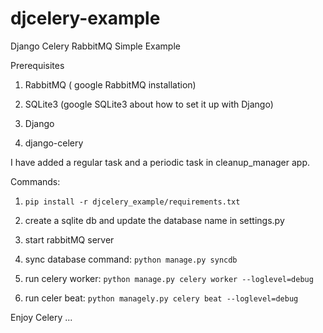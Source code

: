 djcelery-example
================

Django Celery RabbitMQ Simple Example

Prerequisites

1. RabbitMQ ( google RabbitMQ installation)

2. SQLite3 (google SQLite3 about how to set it up with Django)

3. Django

4. django-celery



I have added a regular task and a periodic task in cleanup_manager app. 


Commands:

1. `pip install -r djcelery_example/requirements.txt`

2. create a sqlite db and update the database name in settings.py

3. start rabbitMQ server

4. sync database command: `python manage.py syncdb` 

5. run celery worker: `python manage.py celery worker --loglevel=debug`

6. run celer beat: `python managely.py celery beat --loglevel=debug`

Enjoy Celery ...
